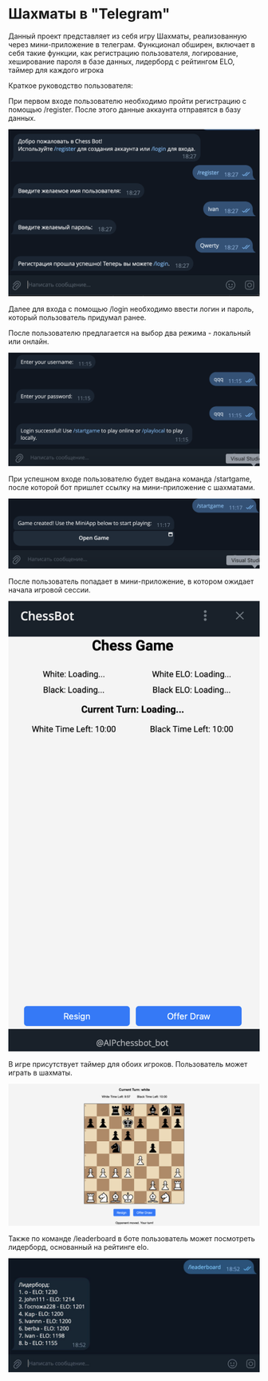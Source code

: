 <h1>Шахматы в &quot;Telegram&quot;</h1>
<p>Данный проект представляет из себя игру Шахматы, реализованную через мини-приложение в телеграм. Функционал обширен, включает в себя такие функции, как регистрацию пользователя, логирование, хеширование пароля в базе данных, лидерборд с рейтингом ELO, таймер для каждого игрока</p>
<p>Краткое руководство пользователя:</p>
<p>При первом входе пользователю необходимо пройти регистрацию с помощью /register. После этого данные аккаунта отправятся в базу данных.&nbsp;</p>
<img src="https://github.com/maxim290905/TelegramChessBot/blob/main/%20%20.png">
<p>Далее для входа с помощью /login необходимо ввести логин и пароль, который пользователь придумал ранее.</p>
<p>После пользователю предлагается на выбор два режима - локальный или онлайн.&nbsp;</p>
<img src="https://github.com/maxim290905/TelegramChessBot/blob/main/Снимок%20экрана%202024-12-14%20в%2011.16.14.png">
<p>При успешном входе пользователю будет выдана команда /startgame, после которой бот пришлет ссылку на мини-приложение с шахматами.&nbsp;</p>
<img src="https://github.com/maxim290905/TelegramChessBot/blob/main/Снимок%20экрана%202024-12-14%20в%2011.17.54.png">
<p>После пользователь попадает в мини-приложение, в котором ожидает начала игровой сессии.</p>
<img src="https://github.com/maxim290905/TelegramChessBot/blob/main/Снимок%20экрана%202024-12-14%20в%2006.01.22.png">
<p>В игре присутствует таймер для обоих игроков. Пользователь может играть в шахматы.</p>
<img src="https://github.com/maxim290905/TelegramChessBot/blob/main/Снимок%20экрана%202024-12-13%20в%2018.44.57.png">
<p>Также по команде /leaderboard в боте пользователь может посмотреть лидерборд, основанный на рейтинге elo.</p>
<img src="https://github.com/maxim290905/TelegramChessBot/blob/main/IMG_6449.JPG">
<p>&nbsp;</p>
